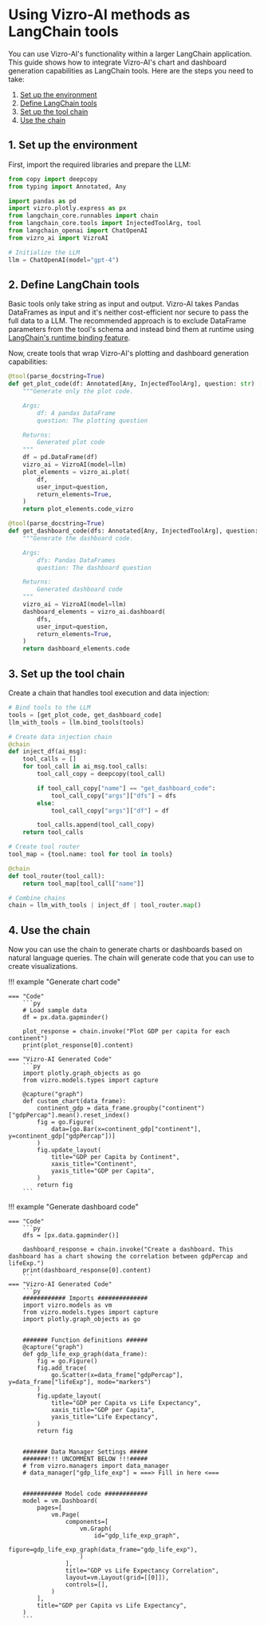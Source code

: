 # Using Vizro-AI methods as LangChain tools

You can use Vizro-AI's functionality within a larger LangChain application. This guide shows how to integrate Vizro-AI's chart and dashboard generation capabilities as LangChain tools. Here are the steps you need to take:

1. [Set up the environment](#1-set-up-the-environment)
2. [Define LangChain tools](#2-define-langchain-tools)
3. [Set up the tool chain](#3-set-up-the-tool-chain)
4. [Use the chain](#4-use-the-chain)

## 1. Set up the environment

First, import the required libraries and prepare the LLM:

```python
from copy import deepcopy
from typing import Annotated, Any

import pandas as pd
import vizro.plotly.express as px
from langchain_core.runnables import chain
from langchain_core.tools import InjectedToolArg, tool
from langchain_openai import ChatOpenAI
from vizro_ai import VizroAI

# Initialize the LLM
llm = ChatOpenAI(model="gpt-4")
```

## 2. Define LangChain tools

Basic tools only take string as input and output. Vizro-AI takes Pandas DataFrames as input and it's neither cost-efficient nor secure to pass the full data to a LLM. The recommended approach is to exclude DataFrame parameters from the tool's schema and instead bind them at runtime using [LangChain's runtime binding feature](https://python.langchain.com/v0.2/docs/how_to/tool_runtime/).

Now, create tools that wrap Vizro-AI's plotting and dashboard generation capabilities:

```python
@tool(parse_docstring=True)
def get_plot_code(df: Annotated[Any, InjectedToolArg], question: str) -> str:
    """Generate only the plot code.

    Args:
        df: A pandas DataFrame
        question: The plotting question

    Returns:
        Generated plot code
    """
    df = pd.DataFrame(df)
    vizro_ai = VizroAI(model=llm)
    plot_elements = vizro_ai.plot(
        df,
        user_input=question,
        return_elements=True,
    )
    return plot_elements.code_vizro

@tool(parse_docstring=True)
def get_dashboard_code(dfs: Annotated[Any, InjectedToolArg], question: str) -> str:
    """Generate the dashboard code.

    Args:
        dfs: Pandas DataFrames
        question: The dashboard question

    Returns:
        Generated dashboard code
    """
    vizro_ai = VizroAI(model=llm)
    dashboard_elements = vizro_ai.dashboard(
        dfs,
        user_input=question,
        return_elements=True,
    )
    return dashboard_elements.code
```

## 3. Set up the tool chain

Create a chain that handles tool execution and data injection:

```python
# Bind tools to the LLM
tools = [get_plot_code, get_dashboard_code]
llm_with_tools = llm.bind_tools(tools)

# Create data injection chain
@chain
def inject_df(ai_msg):
    tool_calls = []
    for tool_call in ai_msg.tool_calls:
        tool_call_copy = deepcopy(tool_call)

        if tool_call_copy["name"] == "get_dashboard_code":
            tool_call_copy["args"]["dfs"] = dfs
        else:
            tool_call_copy["args"]["df"] = df

        tool_calls.append(tool_call_copy)
    return tool_calls

# Create tool router
tool_map = {tool.name: tool for tool in tools}

@chain
def tool_router(tool_call):
    return tool_map[tool_call["name"]]

# Combine chains
chain = llm_with_tools | inject_df | tool_router.map()
```

## 4. Use the chain

Now you can use the chain to generate charts or dashboards based on natural language queries. The chain will generate code that you can use to create visualizations.

!!! example "Generate chart code"

    === "Code"
        ```py
        # Load sample data
        df = px.data.gapminder()

        plot_response = chain.invoke("Plot GDP per capita for each continent")
        print(plot_response[0].content)
        ```
    === "Vizro-AI Generated Code"
        ```py
        import plotly.graph_objects as go
        from vizro.models.types import capture

        @capture("graph")
        def custom_chart(data_frame):
            continent_gdp = data_frame.groupby("continent")["gdpPercap"].mean().reset_index()
            fig = go.Figure(
                data=[go.Bar(x=continent_gdp["continent"], y=continent_gdp["gdpPercap"])]
            )
            fig.update_layout(
                title="GDP per Capita by Continent",
                xaxis_title="Continent",
                yaxis_title="GDP per Capita",
            )
            return fig
        ```

!!! example "Generate dashboard code"

    === "Code"
        ```py
        dfs = [px.data.gapminder()]

        dashboard_response = chain.invoke("Create a dashboard. This dashboard has a chart showing the correlation between gdpPercap and lifeExp.")
        print(dashboard_response[0].content)
        ```
    === "Vizro-AI Generated Code"
        ```py
        ############ Imports ##############
        import vizro.models as vm
        from vizro.models.types import capture
        import plotly.graph_objects as go


        ####### Function definitions ######
        @capture("graph")
        def gdp_life_exp_graph(data_frame):
            fig = go.Figure()
            fig.add_trace(
                go.Scatter(x=data_frame["gdpPercap"], y=data_frame["lifeExp"], mode="markers")
            )
            fig.update_layout(
                title="GDP per Capita vs Life Expectancy",
                xaxis_title="GDP per Capita",
                yaxis_title="Life Expectancy",
            )
            return fig


        ####### Data Manager Settings #####
        #######!!! UNCOMMENT BELOW !!!#####
        # from vizro.managers import data_manager
        # data_manager["gdp_life_exp"] = ===> Fill in here <===


        ########### Model code ############
        model = vm.Dashboard(
            pages=[
                vm.Page(
                    components=[
                        vm.Graph(
                            id="gdp_life_exp_graph",
                            figure=gdp_life_exp_graph(data_frame="gdp_life_exp"),
                        )
                    ],
                    title="GDP vs Life Expectancy Correlation",
                    layout=vm.Layout(grid=[[0]]),
                    controls=[],
                )
            ],
            title="GDP per Capita vs Life Expectancy",
        )
        ```
